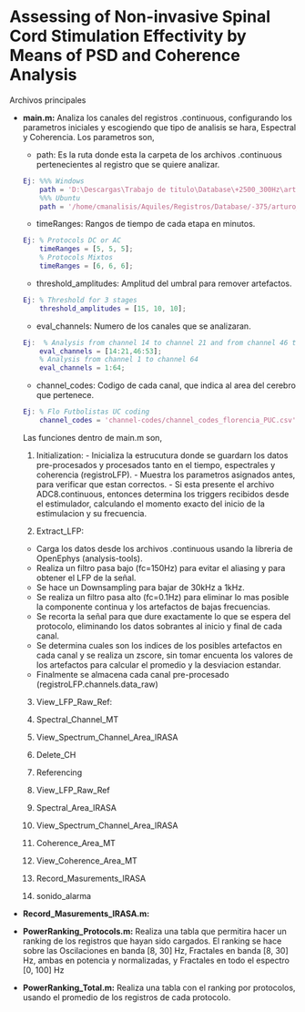 # Assessing of Non-invasive Spinal Cord Stimulation Effectivity by Means of PSD and Coherence Analysis  

Archivos principales
- **main.m:** Analiza los canales del registros .continuous, configurando los parametros iniciales y escogiendo que tipo de analisis se hara, Espectral y Coherencia. 
  Los parametros son,
  * path: Es la ruta donde esta la carpeta de los archivos .continuous pertenecientes al registro que se quiere analizar.
  ```matlab
  Ej: %%% Windows
      path = 'D:\Descargas\Trabajo de titulo\Database\+2500_300Hz\arturo_2017-06-09_15-24-39\'; 
      %%% Ubuntu
      path = '/home/cmanalisis/Aquiles/Registros/Database/-375/arturo_2017-05-30_15-46-44/';
  ```
  * timeRanges: Rangos de tiempo de cada etapa en minutos.
  ```matlab
  Ej: % Protocols DC or AC
      timeRanges = [5, 5, 5]; 
      % Protocols Mixtos
      timeRanges = [6, 6, 6]; 
  ```
  * threshold_amplitudes: Amplitud del umbral para remover artefactos.
  ```matlab
  Ej: % Threshold for 3 stages
      threshold_amplitudes = [15, 10, 10]; 
  ```
  * eval_channels: Numero de los canales que se analizaran.
  ```matlab
  Ej:  % Analysis from channel 14 to channel 21 and from channel 46 to channel 53
      eval_channels = [14:21,46:53];
      % Analysis from channel 1 to channel 64
      eval_channels = 1:64;
  ```
  * channel_codes: Codigo de cada canal, que indica al area del cerebro que pertenece.
  ```matlab
  Ej: % Flo Futbolistas UC coding
      channel_codes = 'channel-codes/channel_codes_florencia_PUC.csv'; 
  ```
    Las funciones dentro de main.m son,
    1. Initialization: 
      - Inicializa la estrucutura donde se guardarn los datos pre-procesados y procesados tanto en el tiempo, espectrales y coherencia (registroLFP). 
      - Muestra los parametros asignados antes, para verificar que estan correctos.
      - Si esta presente el archivo ADC8.continuous, entonces determina los triggers recibidos desde el estimulador, calculando el momento exacto del inicio de la estimulacion y su frecuencia.

    2. Extract_LFP: 
    - Carga los datos desde los archivos .continuous usando la libreria de OpenEphys (analysis-tools).
    - Realiza un filtro pasa bajo (fc=150Hz) para evitar el aliasing y para obtener el LFP de la señal.
    - Se hace un Downsampling para bajar de 30kHz a 1kHz.
    - Se realiza un filtro pasa alto (fc=0.1Hz) para eliminar lo mas posible la componente continua y los artefactos de bajas frecuencias.
    - Se recorta la señal para que dure exactamente lo que se espera del protocolo, eliminando los datos sobrantes al inicio y final de cada canal.
    - Se determina cuales son los indices de los posibles artefactos en cada canal y se realiza un zscore, sin tomar encuenta los valores de los artefactos para calcular el promedio y la desviacion estandar.
    - Finalmente se almacena cada canal pre-procesado (registroLFP.channels.data_raw)

    3. View_LFP_Raw_Ref: 

    4. Spectral_Channel_MT

    5. View_Spectrum_Channel_Area_IRASA

    6. Delete_CH

    7. Referencing

    8. View_LFP_Raw_Ref

    9. Spectral_Area_IRASA

    10. View_Spectrum_Channel_Area_IRASA

    11. Coherence_Area_MT

    12. View_Coherence_Area_MT

    13. Record_Masurements_IRASA

    14. sonido_alarma
    
- **Record_Masurements_IRASA.m:** 
  
- **PowerRanking_Protocols.m:** Realiza una tabla que permitira hacer un ranking de los registros que hayan sido cargados. El ranking se hace sobre las Oscilaciones en banda [8, 30] Hz, Fractales en banda [8, 30] Hz, ambas en potencia y normalizadas, y Fractales en todo el espectro [0, 100] Hz
- **PowerRanking_Total.m:** Realiza una tabla con el ranking por protocolos, usando el promedio de los registros de cada protocolo.









